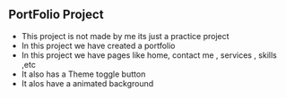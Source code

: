 ## PortFolio Project 

- This project is not made by me its just a practice project 
- In this project we have created a portfolio 
- In this project we have pages like home, contact me , services , skills ,etc 
- It also has a Theme toggle button 
- It alos have a animated background 

